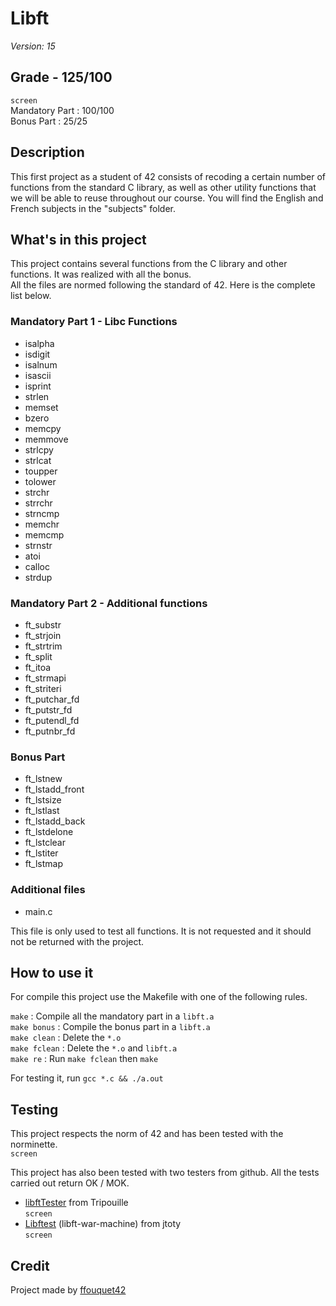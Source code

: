 # Libft

*Version: 15*

## Grade - 125/100

`screen`  
Mandatory Part : 100/100  
Bonus Part : 25/25

## Description

This first project as a student of 42 consists of recoding a certain number of functions from the standard C library, as well as other utility functions that we will be able to reuse throughout our course. You will find the English and French subjects in the "subjects" folder.

## What's in this project

This project contains several functions from the C library and other functions. It was realized with all the bonus.  
All the files are normed following the standard of 42. Here is the complete list below.

### Mandatory Part 1 - Libc Functions

* isalpha
* isdigit
* isalnum
* isascii
* isprint
* strlen
* memset
* bzero
* memcpy
* memmove
* strlcpy
* strlcat
* toupper
* tolower
* strchr
* strrchr
* strncmp
* memchr
* memcmp
* strnstr
* atoi
* calloc
* strdup

### Mandatory Part 2 - Additional functions

* ft_substr
* ft_strjoin
* ft_strtrim
* ft_split
* ft_itoa
* ft_strmapi
* ft_striteri
* ft_putchar_fd
* ft_putstr_fd
* ft_putendl_fd
* ft_putnbr_fd

### Bonus Part

* ft_lstnew
* ft_lstadd_front
* ft_lstsize
* ft_lstlast
* ft_lstadd_back
* ft_lstdelone
* ft_lstclear
* ft_lstiter
* ft_lstmap

### Additional files

* main.c

This file is only used to test all functions. It is not requested and it should not be returned with the project.

## How to use it

For compile this project use the Makefile with one of the following rules.

`make` : Compile all the mandatory part in a `libft.a`  
`make bonus` : Compile the bonus part in a `libft.a`  
`make clean` : Delete the `*.o`  
`make fclean` : Delete the `*.o` and `libft.a`  
`make re` : Run `make fclean` then `make`  

For testing it, run `gcc *.c && ./a.out`

## Testing

This project respects the norm of 42 and has been tested with the norminette.  
`screen`  

This project has also been tested with two testers from github. All the tests carried out return OK / MOK.

* [libftTester](https://github.com/Tripouille/libftTester) from Tripouille  
`screen`  
* [Libftest](https://github.com/jtoty/Libftest) (libft-war-machine) from jtoty  
`screen`  

## Credit

Project made by [ffouquet42](https://github.com/ffouquet42)